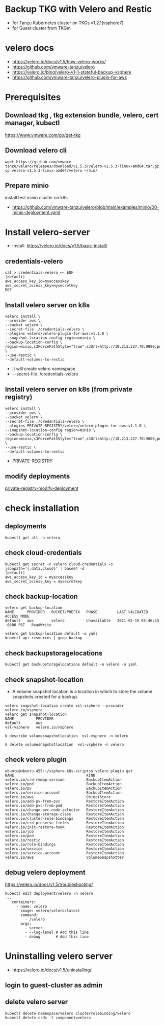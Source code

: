# Backup TKG with Velero and Restic 
- for Tanzu Kubernetes cluster on TKGs v1.2.1(vsphere7)
- for Guest cluster from TKGm

# velero docs
- https://velero.io/docs/v1.5/how-velero-works/
- https://github.com/vmware-tanzu/velero
- https://velero.io/blog/velero-v1-1-stateful-backup-vsphere
- https://github.com/vmware-tanzu/velero-plugin-for-aws


# Prerequisites 

## Download tkg , tkg extension bundle, velero, cert manager, kubectl
https://www.vmware.com/go/get-tkg

## Download  velero cli
```
wget https://github.com/vmware-tanzu/velero/releases/download/v1.5.3/velero-v1.5.3-linux-amd64.tar.gz
cp velero-v1.5.3-linux-amd64/velero ~/bin/
```

## Prepare minio
install test minio cluster on k8s
- https://github.com/vmware-tanzu/velero/blob/main/examples/minio/00-minio-deployment.yaml

#  Install velero-server
- install: https://velero.io/docs/v1.5/basic-install/

## credentials-velero
```
cat > credentials-velero << EOF
[default]
aws_access_key_id=myaccesskey
aws_secret_access_key=mysecretkey
EOF
```


## Install velero server on k8s
```
velero install \
--provider aws \
--bucket velero \
--secret-file ./credentials-velero \
--plugins velero/velero-plugin-for-aws:v1.1.0 \
--snapshot-location-config region=minio \
--backup-location-config \
region=minio,s3ForcePathStyle="true",s3Url=http://10.213.227.70:9000,publicUrl=http://10.213.227.70:9000 \
--use-restic \
--default-volumes-to-restic 

```
- it will create velero namespace
- --secret-file ./credentials-velero 

## Install velero server on k8s (from private registry)
```
velero install \
--provider aws \
--bucket velero \
--secret-file ./credentials-velero \
--plugins PRIVATE-REGISTRY/velero/velero-plugin-for-aws:v1.1.0 \
--snapshot-location-config region=minio \
--backup-location-config \
region=minio,s3ForcePathStyle="true",s3Url=http://10.213.227.70:9000,publicUrl=http://10.213.227.70:9000 \
--use-restic \
--default-volumes-to-restic 

```
- PRIVATE-REGISTRY

## modify deployments
[private-registry-modify-deployment](private-registry-modify-deployment.md)

# check installation

## deployments
```
kubectl get all -n velero

```
## check cloud-credentials 
```
kubectl get secret -n velero cloud-credentials -o jsonpath='{.data.cloud}' | base64 -d
[default]
aws_access_key_id = myaccesskey
aws_secret_access_key = mysecretkey
```

## check backup-location
```
velero get backup-location
NAME      PROVIDER   BUCKET/PREFIX   PHASE         LAST VALIDATED                  ACCESS MODE
default   aws        velero          Unavailable   2021-02-15 05:46:43 -0800 PST   ReadWrite
```
```
velero get backup-location default -o yaml
kubectl api-resources | grep backup
```

## check backupstoragelocations
```
kubectl get backupstoragelocations default -n velero -o yaml
```

## check snapshot-location
-  A volume snapshot location is a location in which to store the volume snapshots created for a backup.

```
velero snapshot-location create vsl-vsphere --provider velero.io/vsphere
velero get snapshot-location
NAME          PROVIDER
default       aws
vsl-vsphere   velero.io/vsphere

k describe volumesnapshotlocation  vsl-vsphere -n velero

k delete volumesnapshotlocation  vsl-vsphere -n velero
```

## check velero plugin
```
ubuntu@ubuntu-455:~/vsphere-k8s-scripts$ velero plugin get 
NAME                                 KIND
velero.io/crd-remap-version          BackupItemAction
velero.io/pod                        BackupItemAction
velero.io/pv                         BackupItemAction
velero.io/service-account            BackupItemAction
velero.io/aws                        ObjectStore
velero.io/add-pv-from-pvc            RestoreItemAction
velero.io/add-pvc-from-pod           RestoreItemAction
velero.io/change-pvc-node-selector   RestoreItemAction
velero.io/change-storage-class       RestoreItemAction
velero.io/cluster-role-bindings      RestoreItemAction
velero.io/crd-preserve-fields        RestoreItemAction
velero.io/init-restore-hook          RestoreItemAction
velero.io/job                        RestoreItemAction
velero.io/pod                        RestoreItemAction
velero.io/restic                     RestoreItemAction
velero.io/role-bindings              RestoreItemAction
velero.io/service                    RestoreItemAction
velero.io/service-account            RestoreItemAction
velero.io/aws                        VolumeSnapshotter

```


## debug velero deployment
https://velero.io/docs/v1.5/troubleshooting/

```
kubectl edit deployment/velero -n velero
...
   containers:
     - name: velero
       image: velero/velero:latest
       command:
         - /velero
       args:
         - server
         - --log-level # Add this line
         - debug       # Add this line
```



# Uninstalling velero server
- https://velero.io/docs/v1.5/uninstalling/

## login to guest-cluster as admin

## delete velero server
```
kubectl delete namespace/velero clusterrolebinding/velero
kubectl delete crds -l component=velero
```

